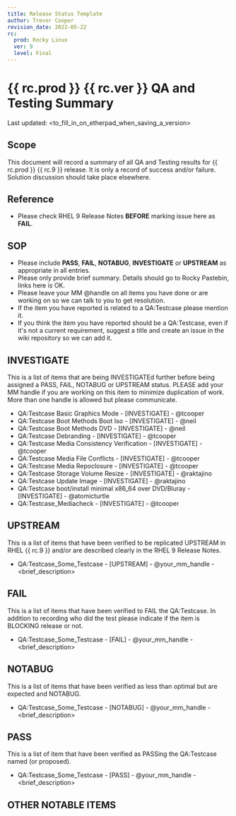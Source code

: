 ```yaml
---
title: Release Status Template
author: Trevor Cooper
revision_date: 2022-05-22
rc:
  prod: Rocky Linux
  ver: 9
  level: Final
---
```


# {{ rc.prod }} {{ rc.ver }} QA and Testing Summary
Last updated: <to_fill_in_on_etherpad_when_saving_a_version>

## Scope
This document will record a summary of all QA and Testing results for {{ rc.prod }} {{ rc.9 }} release. It is only a record of success and/or failure. Solution discussion should take place elsewhere.

## Reference
- Please check RHEL 9 Release Notes **BEFORE** marking issue here as **FAIL**.

## SOP
- Please include **PASS**, **FAIL**, **NOTABUG**, **INVESTIGATE** or **UPSTREAM** as appropriate in all entries.
- Please only provide brief summary. Details should go to Rocky Pastebin, links here is OK.
- Please leave your MM @handle on all items you have done or are working on so we can talk to you to get resolution.
- If the item you have reported is related to a QA:Testcase please mention it.
- If you think the item you have reported should be a QA:Testcase, even if it's not a current requirement, suggest a title and create an issue in the wiki repository so we can add it.

## INVESTIGATE
This is a list of items that are being INVESTIGATEd further before being assigned a PASS, FAIL, NOTABUG or UPSTREAM status.
PLEASE add your MM handle if you are working on this item to minimize duplication of work. More than one handle is allowed but please communicate.

- QA:Testcase Basic Graphics Mode                          - [INVESTIGATE] - @tcooper
- QA:Testcase Boot Methods Boot Iso                        - [INVESTIGATE] - @neil
- QA:Testcase Boot Methods DVD                             - [INVESTIGATE] - @neil
- QA:Testcase Debranding                                   - [INVESTIGATE] - @tcooper
- QA:Testcase Media Consistency Verification               - [INVESTIGATE] - @tcooper
- QA:Testcase Media File Conflicts                         - [INVESTIGATE] - @tcooper
- QA:Testcase Media Repoclosure                            - [INVESTIGATE] - @tcooper
- QA:Testcase Storage Volume Resize                        - [INVESTIGATE] - @raktajino
- QA:Testcase Update Image                                 - [INVESTIGATE] - @raktajino
- QA:Testcase boot/install minimal x86_64 over DVD/Bluray  - [INVESTIGATE] - @atomicturtle
- QA:Testcase_Mediacheck                                   - [INVESTIGATE] - @tcooper

## UPSTREAM
This is a list of items that have been verified to be replicated UPSTREAM in RHEL {{ rc.9 }} and/or are described clearly in the RHEL 9 Release Notes.

- QA:Testcase_Some_Testcase                                - [UPSTREAM] - @your_mm_handle - <brief_description>

## FAIL
This is a list of items that have been verified to FAIL the QA:Testcase. In addition to recording who did the test please indicate if the item is BLOCKING release or not.

- QA:Testcase_Some_Testcase                                - [FAIL] - @your_mm_handle - <brief_description>

## NOTABUG
This is a list of items that have been verified as less than optimal but are expected and NOTABUG.

- QA:Testcase_Some_Testcase                                - [NOTABUG] - @your_mm_handle - <brief_description>

## PASS
This is a list of item that have been verified as PASSing the QA:Testcase named (or proposed).

- QA:Testcase_Some_Testcase                                - [PASS] - @your_mm_handle - <brief_description>

## OTHER NOTABLE ITEMS

